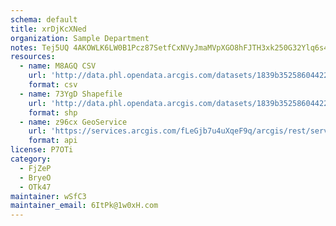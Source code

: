 ```yaml
---
schema: default
title: xrDjKcXNed 
organization: Sample Department 
notes: Tej5UQ 4AKOWLK6LW0B1Pcz87SetfCxNVyJmaMVpXGO8hFJTH3xk250G32Ylq6s4nrSrIfdDCgIPuDjE1bvpyQsaouqE7vYtHBlN 
resources:
  - name: M8AGQ CSV
    url: 'http://data.phl.opendata.arcgis.com/datasets/1839b35258604422b0b520cbb668df0d_0.csv'
    format: csv
  - name: 73YgD Shapefile
    url: 'http://data.phl.opendata.arcgis.com/datasets/1839b35258604422b0b520cbb668df0d_0.zip'
    format: shp
  - name: z96cx GeoService
    url: 'https://services.arcgis.com/fLeGjb7u4uXqeF9q/arcgis/rest/services/Air_Monitoring_Stations/FeatureServer/0/query'
    format: api
license: P7OTi 
category:
  - FjZeP 
  - BryeO 
  - OTk47 
maintainer: wSfC3  
maintainer_email: 6ItPk@1w0xH.com
---
```

